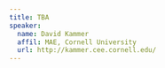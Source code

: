 ```yaml
---
title: TBA
speaker:
  name: David Kammer
  affil: MAE, Cornell University
  url: http://kammer.cee.cornell.edu/
---
```

